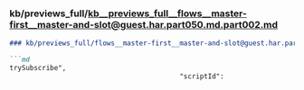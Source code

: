 ### kb/previews_full/kb__previews_full__flows__master-first__master-and-slot@guest.har.part050.md.part002.md

```md
### kb/previews_full/flows__master-first__master-and-slot@guest.har.part050.md (part 002)

```md
trySubscribe",
                                          "scriptId": 
```

```

```
